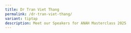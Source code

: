 ```yaml
---
title: Dr Tran Viet Thang
permalink: /dr-tran-viet-thang/
variant: tiptap
description: Meet our Speakers for ANAH Masterclass 2025
---
```

